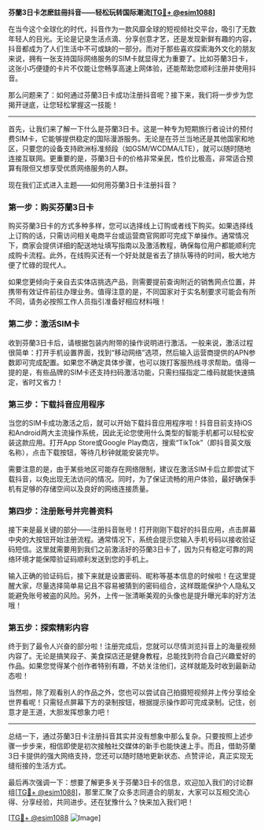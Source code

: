 **芬蘭3日卡怎麽註冊抖音——轻松玩转国际潮流[[TG💪+ @esim1088](https://t.me/s/esim1088)]**

在当今这个全球化的时代，抖音作为一款风靡全球的短视频社交平台，吸引了无数年轻人的目光。无论是记录生活点滴、分享创意才艺，还是发现新鲜有趣的内容，抖音都成为了人们生活中不可或缺的一部分。而对于那些喜欢探索海外文化的朋友来说，拥有一张支持国际网络服务的SIM卡就显得尤为重要了。比如芬蘭3日卡，这张小巧便捷的卡片不仅能让您畅享高速上网体验，还能帮助您顺利注册并使用抖音。

那么问题来了：如何通过芬蘭3日卡成功注册抖音呢？接下来，我们将一步步为您揭开谜底，让您轻松掌握这一技能！

---

首先，让我们来了解一下什么是芬蘭3日卡。这是一种专为短期旅行者设计的预付费SIM卡，它能够提供稳定的国际漫游服务。无论是在芬兰当地还是其他国家和地区，只要您的设备支持欧洲标准频段（如GSM/WCDMA/LTE），就可以随时随地连接互联网。更重要的是，芬蘭3日卡的价格非常亲民，性价比极高，非常适合预算有限但又想享受优质网络服务的人群。

现在我们正式进入主题——如何用芬蘭3日卡注册抖音？

### 第一步：购买芬蘭3日卡

购买芬蘭3日卡的方式多种多样，您可以选择线上订购或者线下购买。如果选择线上订购的话，只需访问相关电商平台或运营商官网即可完成下单操作。通常情况下，商家会提供详细的配送地址填写指南以及激活教程，确保每位用户都能顺利完成购卡流程。此外，在线购买还有一个好处就是省去了排队等待的时间，极大地方便了忙碌的现代人。

如果您更倾向于亲自去实体店挑选产品，则需要提前查询附近的销售网点位置，并携带有效证件前往办理业务。值得注意的是，不同国家对于实名制要求可能会有所不同，请务必按照工作人员指引准备好相应材料哦！

### 第二步：激活SIM卡

收到芬蘭3日卡后，请根据包装内附带的操作说明进行激活。一般来说，激活过程很简单：打开手机设置界面，找到“移动网络”选项，然后输入运营商提供的APN参数即可完成配置。如果您不确定具体步骤，也可以拨打客服热线寻求帮助。值得一提的是，有些品牌的SIM卡还支持扫码激活功能，只需扫描指定二维码就能快速搞定，省时又省力！

### 第三步：下载抖音应用程序

当您的SIM卡成功激活之后，就可以开始下载抖音应用程序啦！抖音目前支持iOS和Android两大主流操作系统，因此无论您使用什么类型的智能手机都可以轻松安装这款应用。打开App Store或Google Play商店，搜索“TikTok”（即抖音英文版名称），点击下载按钮，等待几秒钟就能安装完毕。

需要注意的是，由于某些地区可能存在网络限制，建议在激活SIM卡后立即尝试下载抖音，以免出现无法访问的情况。同时，为了保证流畅的用户体验，最好确保手机有足够的存储空间以及良好的网络连接质量。

### 第四步：注册账号并完善资料

接下来是最关键的部分——注册抖音账号！打开刚刚下载好的抖音应用，点击屏幕中央的大按钮开始注册流程。通常情况下，系统会提示您输入手机号码以接收验证码短信。这里就需要用到我们之前激活好的芬蘭3日卡了，因为只有稳定可靠的网络环境才能保障验证码顺利发送到您的手机上。

输入正确的验证码后，接下来就是设置密码、昵称等基本信息的时候啦！在这里提醒大家，尽量选择简单易记且不容易被猜到的密码组合，这样既能保护个人隐私又能避免账号被盗的风险。另外，上传一张清晰美观的头像也是提升曝光率的好方法哦！

### 第五步：探索精彩内容

终于到了最令人兴奋的部分啦！注册完成后，您就可以尽情浏览抖音上的海量视频内容了。无论是搞笑段子、美食探店还是健身教程，总能找到符合自己兴趣爱好的作品。如果您觉得某个创作者特别有趣，不妨关注他们，这样就能及时收到最新动态啦！

当然啦，除了观看别人的作品之外，您也可以尝试自己拍摄短视频并上传分享给全世界看呢！只需轻点屏幕下方的录制按钮，根据提示操作即可完成录制。记住，创意才是王道，大胆发挥想象力吧！

---

总结一下，通过芬蘭3日卡注册抖音其实并没有想象中那么复杂。只要按照上述步骤一步步来，相信即使是初次接触社交媒体的新手也能快速上手。而且，借助芬蘭3日卡提供的强大网络支持，您还可以随时随地更新状态、点赞评论，真正实现无缝衔接的生活方式。

最后再次强调一下：想要了解更多关于芬蘭3日卡的信息，欢迎加入我们的讨论群组[[TG💪+ @esim1088](https://t.me/s/esim1088)]，那里汇聚了众多志同道合的朋友，大家可以互相交流心得、分享经验，共同进步。还在犹豫什么？快来加入我们吧！

[[TG💪+ @esim1088](https://t.me/s/esim1088) ![Image](https://i.postimg.cc/4NQfJmqS/Snipaste-2025-05-13-00-14-12.png)]